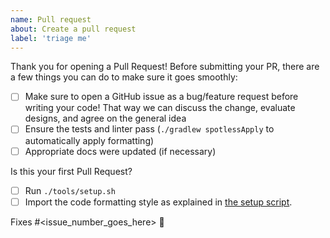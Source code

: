 ```yaml
---
name: Pull request
about: Create a pull request
label: 'triage me'
---
```

Thank you for opening a Pull Request!
Before submitting your PR, there are a few things you can do to make sure it goes smoothly:
- [ ] Make sure to open a GitHub issue as a bug/feature request before writing your code! That way we can discuss the change, evaluate designs, and agree on the general idea
- [ ] Ensure the tests and linter pass (`./gradlew spotlessApply` to automatically apply formatting)
- [ ] Appropriate docs were updated (if necessary)

Is this your first Pull Request?
- [ ] Run `./tools/setup.sh`
- [ ] Import the code formatting style as explained in [the setup script](/tools/setup.sh#L40).

Fixes #<issue_number_goes_here> 🦕
